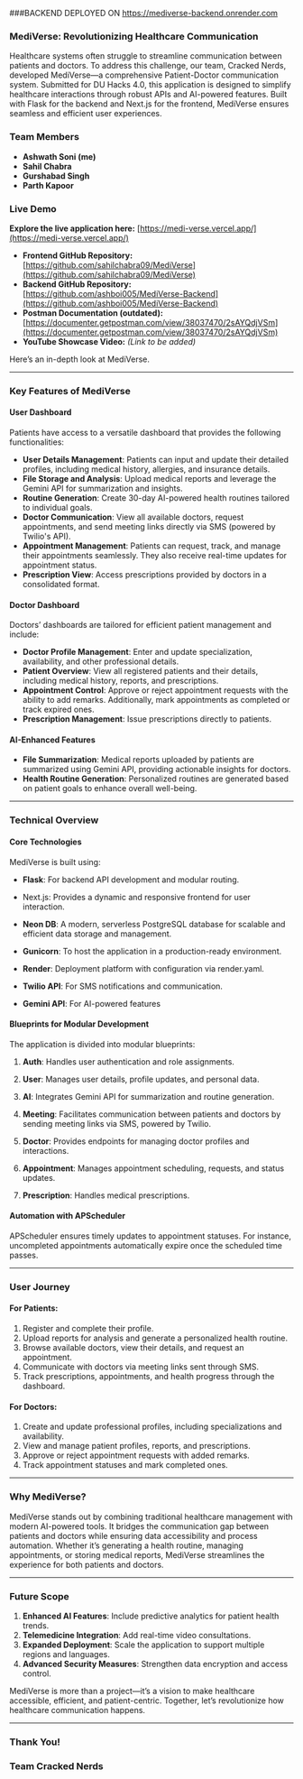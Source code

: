 ###BACKEND DEPLOYED ON https://mediverse-backend.onrender.com

### MediVerse: Revolutionizing Healthcare Communication

Healthcare systems often struggle to streamline communication between patients and doctors. To address this challenge, our team, Cracked Nerds, developed MediVerse—a comprehensive Patient-Doctor communication system. Submitted for DU Hacks 4.0, this application is designed to simplify healthcare interactions through robust APIs and AI-powered features. Built with Flask for the backend and Next.js for the frontend, MediVerse ensures seamless and efficient user experiences.

### **Team Members**

- **Ashwath Soni (me)**
- **Sahil Chabra**
- **Gurshabad Singh**
- **Parth Kapoor**

### **Live Demo**

**Explore the live application here:** [https://medi-verse.vercel.app/](https://medi-verse.vercel.app/)

- **Frontend GitHub Repository:** [https://github.com/sahilchabra09/MediVerse](https://github.com/sahilchabra09/MediVerse)
- **Backend GitHub Repository:** [https://github.com/ashboi005/MediVerse-Backend](https://github.com/ashboi005/MediVerse-Backend)
- **Postman Documentation (outdated):** [https://documenter.getpostman.com/view/38037470/2sAYQdjVSm](https://documenter.getpostman.com/view/38037470/2sAYQdjVSm)
- **YouTube Showcase Video:** *(Link to be added)*



Here’s an in-depth look at MediVerse.

---

### Key Features of MediVerse

#### **User Dashboard**

Patients have access to a versatile dashboard that provides the following functionalities:

- **User Details Management**: Patients can input and update their detailed profiles, including medical history, allergies, and insurance details.
- **File Storage and Analysis**: Upload medical reports and leverage the Gemini API for summarization and insights.
- **Routine Generation**: Create 30-day AI-powered health routines tailored to individual goals.
- **Doctor Communication**: View all available doctors, request appointments, and send meeting links directly via SMS (powered by Twilio's API).
- **Appointment Management**: Patients can request, track, and manage their appointments seamlessly. They also receive real-time updates for appointment status.
- **Prescription View**: Access prescriptions provided by doctors in a consolidated format.

#### **Doctor Dashboard**

Doctors’ dashboards are tailored for efficient patient management and include:

- **Doctor Profile Management**: Enter and update specialization, availability, and other professional details.
- **Patient Overview**: View all registered patients and their details, including medical history, reports, and prescriptions.
- **Appointment Control**: Approve or reject appointment requests with the ability to add remarks. Additionally, mark appointments as completed or track expired ones.
- **Prescription Management**: Issue prescriptions directly to patients.

#### **AI-Enhanced Features**

- **File Summarization**: Medical reports uploaded by patients are summarized using Gemini API, providing actionable insights for doctors.
- **Health Routine Generation**: Personalized routines are generated based on patient goals to enhance overall well-being.

---

### Technical Overview

#### **Core Technologies**

MediVerse is built using:

- **Flask**: For backend API development and modular routing.

- Next.js: Provides a dynamic and responsive frontend for user interaction.

- **Neon DB**: A modern, serverless PostgreSQL database for scalable and efficient data storage and management.

- **Gunicorn**: To host the application in a production-ready environment.

- **Render**: Deployment platform with configuration via render.yaml.

- **Twilio API**: For SMS notifications and communication.

- **Gemini API**: For AI-powered features

#### **Blueprints for Modular Development**

The application is divided into modular blueprints:

1. **Auth**: Handles user authentication and role assignments.

2. **User**: Manages user details, profile updates, and personal data.

3. **AI**: Integrates Gemini API for summarization and routine generation.

4. **Meeting**: Facilitates communication between patients and doctors by sending meeting links via SMS, powered by Twilio.

5. **Doctor**: Provides endpoints for managing doctor profiles and interactions.

6. **Appointment**: Manages appointment scheduling, requests, and status updates.

7. **Prescription**: Handles medical prescriptions.

#### **Automation with APScheduler**

APScheduler ensures timely updates to appointment statuses. For instance, uncompleted appointments automatically expire once the scheduled time passes.

---

### User Journey

#### **For Patients:**

1. Register and complete their profile.
2. Upload reports for analysis and generate a personalized health routine.
3. Browse available doctors, view their details, and request an appointment.
4. Communicate with doctors via meeting links sent through SMS.
5. Track prescriptions, appointments, and health progress through the dashboard.

#### **For Doctors:**

1. Create and update professional profiles, including specializations and availability.
2. View and manage patient profiles, reports, and prescriptions.
3. Approve or reject appointment requests with added remarks.
4. Track appointment statuses and mark completed ones.

---

### Why MediVerse?

MediVerse stands out by combining traditional healthcare management with modern AI-powered tools. It bridges the communication gap between patients and doctors while ensuring data accessibility and process automation. Whether it’s generating a health routine, managing appointments, or storing medical reports, MediVerse streamlines the experience for both patients and doctors.

---

### Future Scope

1. **Enhanced AI Features**: Include predictive analytics for patient health trends.
2. **Telemedicine Integration**: Add real-time video consultations.
3. **Expanded Deployment**: Scale the application to support multiple regions and languages.
4. **Advanced Security Measures**: Strengthen data encryption and access control.

MediVerse is more than a project—it’s a vision to make healthcare accessible, efficient, and patient-centric. Together, let’s revolutionize how healthcare communication happens.

---

### Thank You!

### **Team Cracked Nerds**

